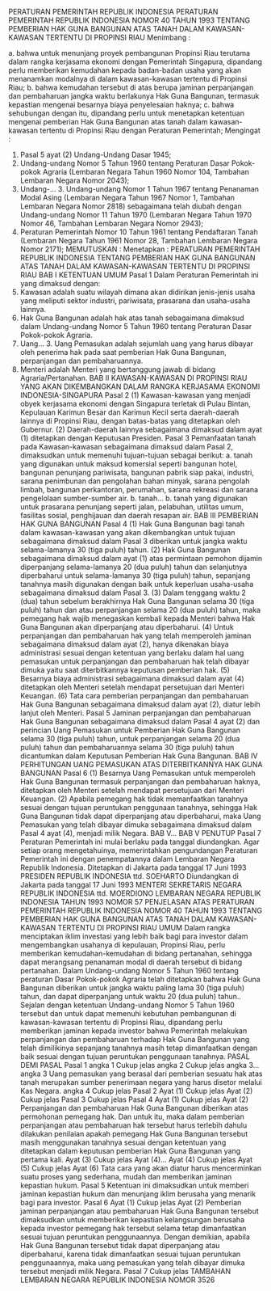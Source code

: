  PERATURAN PEMERINTAH REPUBLIK INDONESIA PERATURAN PEMERINTAH REPUBLIK INDONESIA NOMOR 40 TAHUN 1993 TENTANG PEMBERIAN HAK GUNA BANGUNAN ATAS TANAH DALAM KAWASAN-KAWASAN TERTENTU DI PROPINSI RIAU
Menimbang :

a. bahwa untuk menunjang proyek pembangunan Propinsi Riau terutama dalam rangka kerjasama ekonomi dengan Pemerintah Singapura, dipandang perlu memberikan kemudahan kepada badan-badan usaha yang akan menanamkan modalnya di dalam kawasan-kawasan tertentu di Propinsi Riau;
b. bahwa kemudahan tersebut di atas berupa jaminan perpanjangan dan pembaharuan jangka waktu berlakunya Hak Guna Bangunan, termasuk kepastian mengenai besarnya biaya penyelesaian haknya;
c. bahwa sehubungan dengan itu, dipandang perlu untuk menetapkan ketentuan mengenai pemberian Hak Guna Bangunan atas tanah dalam kawasan-kawasan tertentu di Propinsi Riau dengan Peraturan Pemerintah;
Mengingat :

1. Pasal 5 ayat (2) Undang-Undang Dasar 1945;
2. Undang-undang Nomor 5 Tahun 1960 tentang Peraturan Dasar Pokok-pokok Agraria (Lembaran Negara Tahun 1960 Nomor 104, Tambahan Lembaran Negara Nomor 2043);
3. Undang-… 3. Undang-undang Nomor 1 Tahun 1967 tentang Penanaman Modal Asing (Lembaran Negara Tahun 1967 Nomor 1, Tambahan Lembaran Negara Nomor 2818) sebagaimana telah diubah dengan Undang-undang Nomor 11 Tahun 1970 (Lembaran Negara Tahun 1970 Nomor 46, Tambahan Lembaran Negara Nomor 2943);
4. Peraturan Pemerintah Nomor 10 Tahun 1961 tentang Pendaftaran Tanah (Lembaran Negara Tahun 1961 Nomor 28, Tambahan Lembaran Negara Nomor 2171);
MEMUTUSKAN :
 Menetapkan : PERATURAN PEMERINTAH REPUBLIK INDONESIA TENTANG PEMBERIAN HAK GUNA BANGUNAN ATAS TANAH DALAM KAWASAN-KAWASAN TERTENTU DI PROPINSI RIAU
BAB I KETENTUAN UMUM
Pasal 1
Dalam Peraturan Pemerintah ini yang dimaksud dengan:
1. Kawasan adalah suatu wilayah dimana akan didirikan jenis-jenis usaha yang meliputi sektor industri, pariwisata, prasarana dan usaha-usaha lainnya.
2. Hak Guna Bangunan adalah hak atas tanah sebagaimana dimaksud dalam Undang-undang Nomor 5 Tahun 1960 tentang Peraturan Dasar Pokok-pokok Agraria.
3. Uang… 3. Uang Pemasukan adalah sejumlah uang yang harus dibayar oleh penerima hak pada saat pemberian Hak Guna Bangunan, perpanjangan dan pembaharuannya.
4. Menteri adalah Menteri yang bertanggung jawab di bidang Agraria/Pertanahan.
BAB II KAWASAN-KAWASAN DI PROPINSI RIAU YANG AKAN DIKEMBANGKAN DALAM RANGKA KERJASAMA EKONOMI INDONESIA-SINGAPURA
Pasal 2
(1) Kawasan-kawasan yang menjadi obyek kerjasama ekonomi dengan Singapura terletak di Pulau Bintan, Kepulauan Karimun Besar dan Karimun Kecil serta daerah-daerah lainnya di Propinsi Riau, dengan batas-batas yang ditetapkan oleh Gubernur.
(2) Daerah-daerah lainnya sebagaimana dimaksud dalam ayat (1) ditetapkan dengan Keputusan Presiden.
Pasal 3
Pemanfaatan tanah pada Kawasan-kawasan sebagaimana dimaksud dalam Pasal 2, dimaksudkan untuk memenuhi tujuan-tujuan sebagai berikut:
a. tanah yang digunakan untuk maksud komersial seperti bangunan hotel, bangunan penunjang pariwisata, bangunan pabrik siap pakai, industri, sarana penimbunan dan pengolahan bahan minyak, sarana pengolah limbah, bangunan perkantoran, perumahan, sarana rekreasi dan sarana pengelolaan sumber-sumber air.
b. tanah… b. tanah yang digunakan untuk prasarana penunjang seperti jalan, pelabuhan, utilitas umum, fasilitas sosial, penghijauan dan daerah resapan air.
BAB III PEMBERIAN HAK GUNA BANGUNAN
Pasal 4
(1) Hak Guna Bangunan bagi tanah dalam kawasan-kawasan yang akan dikembangkan untuk tujuan sebagaimana dimaksud dalam Pasal 3 diberikan untuk jangka waktu selama-lamanya 30 (tiga puluh) tahun.
(2) Hak Guna Bangunan sebagaimana dimaksud dalam ayat (1) atas permintaan pemohon dijamin diperpanjang selama-lamanya 20 (dua puluh) tahun dan selanjutnya diperbaharui untuk selama-lamanya 30 (tiga puluh) tahun, sepanjang tanahnya masih digunakan dengan baik untuk keperluan usaha-usaha sebagaimana dimaksud dalam Pasal 3.
(3) Dalam tenggang waktu 2 (dua) tahun sebelum berakhirnya Hak Guna Bangunan selama 30 (tiga puluh) tahun dan atau perpanjangan selama 20 (dua puluh) tahun, maka pemegang hak wajib menegaskan kembali kepada Menteri bahwa Hak Guna Bangunan akan diperpanjang atau diperbaharui.
(4) Untuk perpanjangan dan pembaharuan hak yang telah memperoleh jaminan sebagaimana dimaksud dalam ayat (2), hanya dikenakan biaya administrasi sesuai dengan ketentuan yang berlaku dalam hal uang pemasukan untuk perpanjangan dan pembaharuan hak telah dibayar dimuka yaitu saat diterbitkannya keputusan pemberian hak.
(5) Besarnya biaya administrasi sebagaimana dimaksud dalam ayat (4) ditetapkan oleh Menteri setelah mendapat persetujuan dari Menteri Keuangan.
(6) Tata cara pemberian perpanjangan dan pembaharuan Hak Guna Bangunan sebagaimana dimaksud dalam ayat (2), diatur lebih lanjut oleh Menteri.
Pasal 5
Jaminan perpanjangan dan pembaharuan Hak Guna Bangunan sebagaimana dimaksud dalam Pasal 4 ayat (2) dan perincian Uang Pemasukan untuk Pemberian Hak Guna Bangunan selama 30 (tiga puluh) tahun, untuk perpanjangan selama 20 (dua puluh) tahun dan pembaharuannya selama 30 (tiga puluh) tahun dicantumkan dalam Keputusan Pemberian Hak Guna Bangunan.
BAB IV PERHITUNGAN UANG PEMASUKAN ATAS DITERBITKANNYA HAK GUNA BANGUNAN
Pasal 6
(1) Besarnya Uang Pemasukan untuk memperoleh Hak Guna Bangunan termasuk perpanjangan dan pembaharuan haknya, ditetapkan oleh Menteri setelah mendapat persetujuan dari Menteri Keuangan.
(2) Apabila pemegang hak tidak memanfaatkan tanahnya sesuai dengan tujuan peruntukan penggunaan tanahnya, sehingga Hak Guna Bangunan tidak dapat diperpanjang atau diperbaharui, maka Uang Pemasukan yang telah dibayar dimuka sebagaimana dimaksud dalam Pasal 4 ayat (4), menjadi milik Negara. BAB V…
BAB V PENUTUP
Pasal 7
Peraturan Pemerintah ini mulai berlaku pada tanggal diundangkan.
Agar setiap orang mengetahuinya, memerintahkan pengundangan Peraturan Pemerintah ini dengan penempatannya dalam Lembaran Negara Republik Indonesia. Ditetapkan di Jakarta pada tanggal 17 Juni 1993 PRESIDEN REPUBLIK INDONESIA ttd. SOEHARTO Diundangkan di Jakarta pada tanggal 17 Juni 1993 MENTERI SEKRETARIS NEGARA REPUBLIK INDONESIA ttd. MOERDIONO LEMBARAN NEGARA REPUBLIK INDONESIA TAHUN 1993 NOMOR 57 PENJELASAN ATAS PERATURAN PEMERINTAH REPUBLIK INDONESIA NOMOR 40 TAHUN 1993 TENTANG PEMBERIAN HAK GUNA BANGUNAN ATAS TANAH DALAM KAWASAN-KAWASAN TERTENTU DI PROPINSI RIAU UMUM Dalam rangka menciptakan iklim investasi yang lebih baik bagi para investor dalam mengembangkan usahanya di kepulauan, Propinsi Riau, perlu memberikan kemudahan-kemudahan di bidang pertanahan, sehingga dapat merangsang penanaman modal di daerah tersebut di bidang pertanahan. Dalam Undang-undang Nomor 5 Tahun 1960 tentang peraturan Dasar Pokok-pokok Agraria telah ditetapkan bahwa Hak Guna Bangunan diberikan untuk jangka waktu paling lama 30 (tiga puluh) tahun, dan dapat diperpanjang untuk waktu 20 (dua puluh) tahun.. Sejalan dengan ketentuan Undang-undang Nomor 5 Tahun 1960 tersebut dan untuk dapat memenuhi kebutuhan pembangunan di kawasan-kawasan tertentu di Propinsi Riau, dipandang perlu memberikan jaminan kepada investor bahwa Pemerintah melakukan perpanjangan dan pembaharuan terhadap Hak Guna Bangunan yang telah dimilikinya sepanjang tanahnya masih tetap dimanfaatkan dengan baik sesuai dengan tujuan peruntukan penggunaan tanahnya. PASAL DEMI PASAL
Pasal 1
angka 1 Cukup jelas angka 2 Cukup jelas angka 3… angka 3 Uang pemasukan yang berasal dari pemberian sesuatu hak atas tanah merupakan sumber penerimaan negara yang harus disetor melalui Kas Negara. angka 4 Cukup jelas
Pasal 2
Ayat (1) Cukup jelas Ayat (2) Cukup jelas
Pasal 3
Cukup jelas
Pasal 4
Ayat (1) Cukup jelas Ayat (2) Perpanjangan dan pembaharuan Hak Guna Bangunan diberikan atas permohonan pemegang hak. Dan untuk itu, maka dalam pemberian perpanjangan atau pembaharuan hak tersebut harus terlebih dahulu dilakukan penilaian apakah pemegang Hak Guna Bangunan tersebut masih menggunakan tanahnya sesuai dengan ketentuan yang ditetapkan dalam keputusan pemberian Hak Guna Bangunan yang pertama kali. Ayat (3) Cukup jelas Ayat (4)… Ayat (4) Cukup jelas Ayat (5) Cukup jelas Ayat (6) Tata cara yang akan diatur harus mencerminkan suatu proses yang sederhana, mudah dan memberikan jaminan kepastian hukum.
Pasal 5
Ketentuan ini dimaksudkan untuk memberi jaminan kepastian hukum dan menunjang iklim berusaha yang menarik bagi para investor.
Pasal 6
Ayat (1) Cukup jelas Ayat (2) Pemberian jaminan perpanjangan atau pembaharuan Hak Guna Bangunan tersebut dimaksudkan untuk memberikan kepastian kelangsungan berusaha kepada investor pemegang hak tersebut selama tetap dimanfaatkan sesuai tujuan peruntukan penggunaannya. Dengan demikian, apabila Hak Guna Bangunan tersebut tidak dapat diperpanjang atau diperbaharui, karena tidak dimanfaatkan sesuai tujuan peruntukan penggunaannya, maka uang pemasukan yang telah dibayar dimuka tersebut menjadi milik Negara.
Pasal 7
Cukup jelas TAMBAHAN LEMBARAN NEGARA REPUBLIK INDONESIA NOMOR 3526